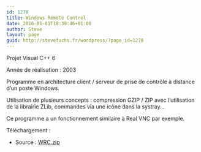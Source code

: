 ```yaml
---
id: 1278
title: Windows Remote Control
date: 2016-01-01T18:39:46+01:00
author: Steve
layout: page
guid: http://stevefuchs.fr/wordpress/?page_id=1278
---
```

Projet Visual C++ 6

Année de réalisation : 2003

Programme en architecture client / serveur de prise de contrôle à distance d&rsquo;un poste Windows.

Utilisation de plusieurs concepts : compression GZIP / ZIP avec l&rsquo;utilisation de la librairie ZLib, commandes via une icône dans la systray&#8230;

Ce programme a un fonctionnement similaire à Real VNC par exemple.

Téléchargement :

  * Source : <a class="external text" href="http://stevefuchs.fr/projects/WRC.zip" rel="nofollow">WRC.zip</a>